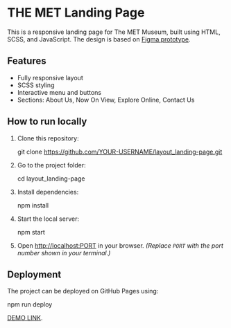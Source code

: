 # THE MET Landing Page

This is a responsive landing page for The MET Museum, built using HTML, SCSS, and JavaScript.
The design is based on [Figma prototype](https://www.figma.com/file/lSR1m42L9YwzQwzzxKwHpw/THE-MET).

## Features
- Fully responsive layout
- SCSS styling
- Interactive menu and buttons
- Sections: About Us, Now On View, Explore Online, Contact Us

## How to run locally
1. Clone this repository:

   git clone https://github.com/YOUR-USERNAME/layout_landing-page.git

2. Go to the project folder:

   cd layout_landing-page

3. Install dependencies:

   npm install

4. Start the local server:

   npm start

5. Open [http://localhost\:PORT](http://localhost:PORT) in your browser.
   *(Replace `PORT` with the port number shown in your terminal.)*

## Deployment

The project can be deployed on GitHub Pages using:

  npm run deploy


[DEMO LINK](https://dashasssss.github.io/layout_landing-page/).
